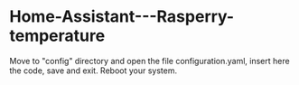 # Home-Assistant---Rasperry-temperature
Move to "config" directory and open the file configuration.yaml, insert here the code, save and exit.
Reboot your system.

